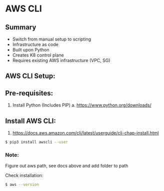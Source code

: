 # AWS CLI

## Summary
- Switch from manual setup to scripting
- Infrastructure as code
- Built upon Python
- Creates K8 control plane
- Requires existing AWS infrastructure (VPC, SG)


## AWS CLI Setup:


## Pre-requisites:
1. Install Python (Includes PIP)
    a. https://www.python.org/downloads/


## Install AWS CLI:
1. https://docs.aws.amazon.com/cli/latest/userguide/cli-chap-install.html

```sh
$ pip3 install awscli --user
```

### Note:
Figure out aws path, see docs above and add folder to path

Check installation:
```sh
$ aws --version
```